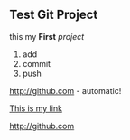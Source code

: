 ## Test Git Project
this my **First** *project*
1. add
2. commit
3. push


http://github.com - automatic!

[This is my link](http://github.com)

http://github.com